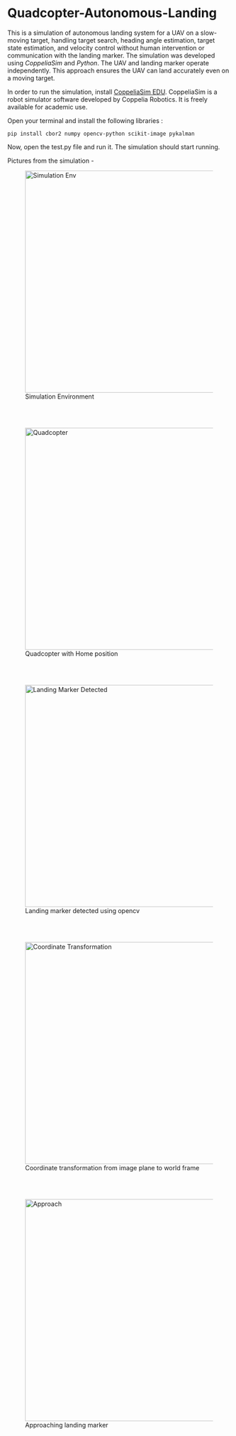 # Quadcopter-Autonomous-Landing

This is a simulation of autonomous landing system for a UAV on a slow-moving target, handling target search, heading angle estimation, target state estimation, and velocity control without human intervention or communication with the landing marker. The simulation was developed using _CoppeliaSim_ and _Python_. The UAV and landing marker operate independently. This approach ensures the UAV can land accurately even on a moving target.

In order to run the simulation, install [CoppeliaSim EDU](https://www.coppeliarobotics.com/).  CoppeliaSim is a robot simulator software developed by Coppelia Robotics. It is freely available for academic use.

Open your terminal and install the following libraries : 

`pip install cbor2 numpy opencv-python scikit-image pykalman`

Now, open the test.py file and run it. The simulation should start running. 

Pictures from the simulation - 

<figure>
  <img src = "https://i.postimg.cc/nh4yYVVV/Screenshot-2024-07-09-105650.png" width = 500 alt = "Simulation Env" > 
  <span> Simulation Environment </span>
</figure>
  <br><br>

<figure>
  <img src = "https://i.postimg.cc/15qhXcLq/Screenshot-2024-07-11-153732.png" width = 500 alt = "Quadcopter" > 
  <span> Quadcopter with Home position </span>
</figure>
  <br><br>

<figure>
  <img src = "https://i.postimg.cc/nrNyTCQr/Marker-detection.png" width = 500 alt = "Landing Marker Detected" > 
  <span> Landing marker detected using opencv </span>
</figure>
  <br><br>

<figure>
  <img src = "https://i.postimg.cc/PJLGmmJ0/Coordinate-Transformation.png" width = 500 alt = "Coordinate Transformation" > 
  <span> Coordinate transformation from image plane to world frame </span>
</figure>
  <br><br>

<figure>
  <img src = "https://i.postimg.cc/h4wRK33n/Screenshot-2024-07-09-114019.png" width = 500 alt = "Approach" > 
  <span> Approaching landing marker</span>
</figure>
<br><br>
